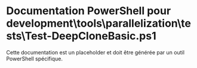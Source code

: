 # Documentation PowerShell pour development\tools\parallelization\tests\Test-DeepCloneBasic.ps1

Cette documentation est un placeholder et doit être générée par un outil PowerShell spécifique.
